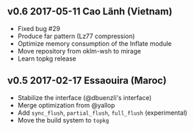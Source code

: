 v0.6 2017-05-11 Cao Lãnh (Vietnam)
------------------------------------

- Fixed bug #29
- Produce far pattern (Lz77 compression)
- Optimize memory consumption of the Inflate module
- Move repository from oklm-wsh to mirage
- Learn topkg release

v0.5 2017-02-17 Essaouira (Maroc)
------------------------------------

- Stabilize the interface (@dbuenzli's interface)
- Merge optimization from @yallop
- Add `sync_flush`, `partial_flush`, `full_flush` (experimental)
- Move the build system to `topkg`
